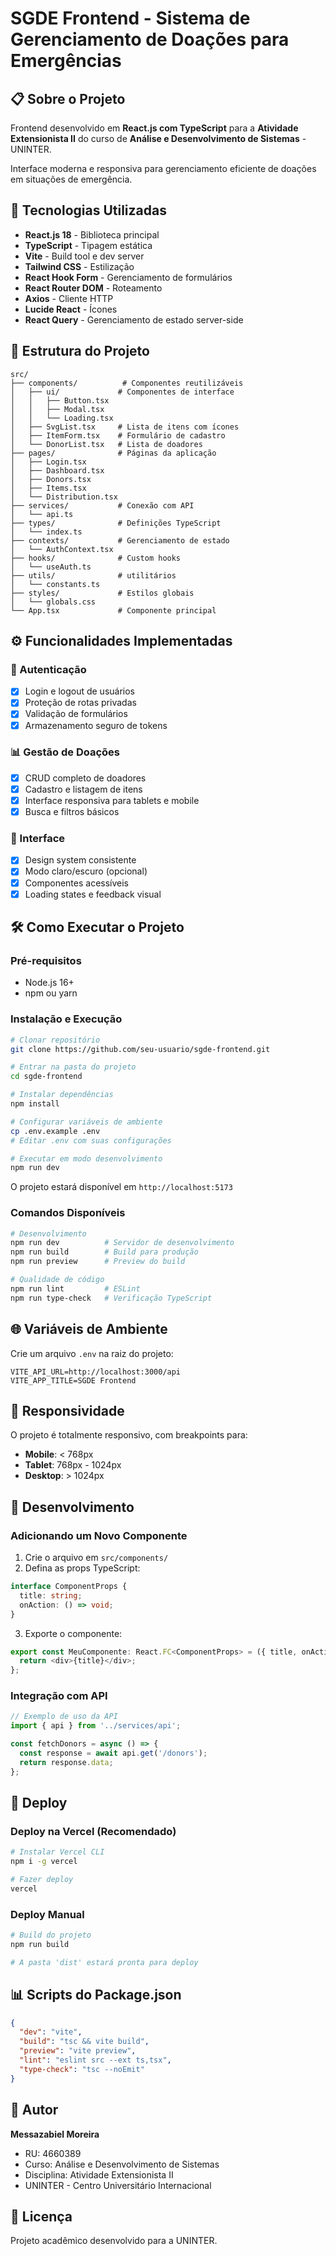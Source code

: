 # SGDE Frontend - Sistema de Gerenciamento de Doações para Emergências

## 📋 Sobre o Projeto
Frontend desenvolvido em **React.js com TypeScript** para a **Atividade Extensionista II** do curso de **Análise e Desenvolvimento de Sistemas** - UNINTER.

Interface moderna e responsiva para gerenciamento eficiente de doações em situações de emergência.

## 🚀 Tecnologias Utilizadas

- **React.js 18** - Biblioteca principal
- **TypeScript** - Tipagem estática
- **Vite** - Build tool e dev server
- **Tailwind CSS** - Estilização
- **React Hook Form** - Gerenciamento de formulários
- **React Router DOM** - Roteamento
- **Axios** - Cliente HTTP
- **Lucide React** - Ícones
- **React Query** - Gerenciamento de estado server-side

## 📁 Estrutura do Projeto

```
src/
├── components/          # Componentes reutilizáveis
│   ├── ui/             # Componentes de interface
│   │   ├── Button.tsx
│   │   ├── Modal.tsx
│   │   └── Loading.tsx
│   ├── SvgList.tsx     # Lista de itens com ícones
│   ├── ItemForm.tsx    # Formulário de cadastro
│   └── DonorList.tsx   # Lista de doadores
├── pages/              # Páginas da aplicação
│   ├── Login.tsx
│   ├── Dashboard.tsx
│   ├── Donors.tsx
│   ├── Items.tsx
│   └── Distribution.tsx
├── services/           # Conexão com API
│   └── api.ts
├── types/              # Definições TypeScript
│   └── index.ts
├── contexts/           # Gerenciamento de estado
│   └── AuthContext.tsx
├── hooks/              # Custom hooks
│   └── useAuth.ts
├── utils/              # utilitários
│   └── constants.ts
├── styles/             # Estilos globais
│   └── globals.css
└── App.tsx             # Componente principal
```

## ⚙️ Funcionalidades Implementadas

### 🔐 Autenticação
- [x] Login e logout de usuários
- [x] Proteção de rotas privadas
- [x] Validação de formulários
- [x] Armazenamento seguro de tokens

### 📊 Gestão de Doações
- [x] CRUD completo de doadores
- [x] Cadastro e listagem de itens
- [x] Interface responsiva para tablets e mobile
- [x] Busca e filtros básicos

### 🎨 Interface
- [x] Design system consistente
- [x] Modo claro/escuro (opcional)
- [x] Componentes acessíveis
- [x] Loading states e feedback visual

## 🛠️ Como Executar o Projeto

### Pré-requisitos
- Node.js 16+
- npm ou yarn

### Instalação e Execução

```bash
# Clonar repositório
git clone https://github.com/seu-usuario/sgde-frontend.git

# Entrar na pasta do projeto
cd sgde-frontend

# Instalar dependências
npm install

# Configurar variáveis de ambiente
cp .env.example .env
# Editar .env com suas configurações

# Executar em modo desenvolvimento
npm run dev
```

O projeto estará disponível em `http://localhost:5173`

### Comandos Disponíveis

```bash
# Desenvolvimento
npm run dev          # Servidor de desenvolvimento
npm run build        # Build para produção
npm run preview      # Preview do build

# Qualidade de código
npm run lint         # ESLint
npm run type-check   # Verificação TypeScript
```

## 🌐 Variáveis de Ambiente

Crie um arquivo `.env` na raiz do projeto:

```env
VITE_API_URL=http://localhost:3000/api
VITE_APP_TITLE=SGDE Frontend
```

## 📱 Responsividade

O projeto é totalmente responsivo, com breakpoints para:
- **Mobile**: < 768px
- **Tablet**: 768px - 1024px  
- **Desktop**: > 1024px

## 🔧 Desenvolvimento

### Adicionando um Novo Componente

1. Crie o arquivo em `src/components/`
2. Defina as props TypeScript:
```typescript
interface ComponentProps {
  title: string;
  onAction: () => void;
}
```

3. Exporte o componente:
```typescript
export const MeuComponente: React.FC<ComponentProps> = ({ title, onAction }) => {
  return <div>{title}</div>;
};
```

### Integração com API

```typescript
// Exemplo de uso da API
import { api } from '../services/api';

const fetchDonors = async () => {
  const response = await api.get('/donors');
  return response.data;
};
```

## 🚀 Deploy

### Deploy na Vercel (Recomendado)

```bash
# Instalar Vercel CLI
npm i -g vercel

# Fazer deploy
vercel
```

### Deploy Manual

```bash
# Build do projeto
npm run build

# A pasta 'dist' estará pronta para deploy
```

## 📊 Scripts do Package.json

```json
{
  "dev": "vite",
  "build": "tsc && vite build",
  "preview": "vite preview",
  "lint": "eslint src --ext ts,tsx",
  "type-check": "tsc --noEmit"
}
```

## 👥 Autor

**Messazabiel Moreira**  
- RU: 4660389
- Curso: Análise e Desenvolvimento de Sistemas
- Disciplina: Atividade Extensionista II
- UNINTER - Centro Universitário Internacional

## 📝 Licença

Projeto acadêmico desenvolvido para a UNINTER.